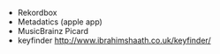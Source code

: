 - Rekordbox
- Metadatics (apple app)
- MusicBrainz Picard
- keyfinder http://www.ibrahimshaath.co.uk/keyfinder/
